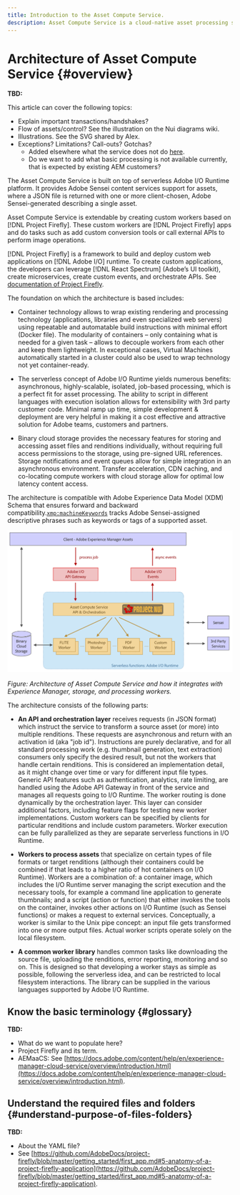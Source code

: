 ```yaml
---
title: Introduction to the Asset Compute Service.
description: Asset Compute Service is a cloud-native asset processing service that helps reduce complexity and improves scalability.
---
```


# Architecture of Asset Compute Service {#overview}

**TBD:**

This article can cover the following topics:

* Explain important transactions/handshakes?
* Flow of assets/control? See the illustration on the Nui diagrams wiki.
* Illustrations. See the SVG shared by Alex.
* Exceptions? Limitations? Call-outs? Gotchas?
  * Added elsewhere what the service does not do [here](introduction.md#possible-use-cases-benefits).
  * Do we want to add what basic processing is not available currently, that is expected by existing AEM customers?

The Asset Compute Service is built on top of serverless Adobe I/O Runtime platform. It provides Adobe Sensei content services support for assets, where a JSON file is returned with one or more client-chosen, Adobe Sensei-generated describing a single asset.

Asset Compute Service is extendable by creating custom workers based on [!DNL Project Firefly]. These custom workers are [!DNL Project Firefly] apps and do tasks such as add custom conversion tools or call external APIs to perform image operations.

[!DNL Project Firefly] is a framework to build and deploy custom web applications on [!DNL Adobe I/O] runtime. To create custom applications, the developers can leverage [!DNL React Spectrum] (Adobe’s UI toolkit), create microservices, create custom events, and orchestrate APIs. See [documentation of Project Firefly](https://www.adobe.io/apis/experienceplatform/project-firefly/docs.html).

The foundation on which the architecture is based includes:

* Container technology allows to wrap existing rendering and processing technology (applications, libraries and even specialized web servers) using repeatable and automatable build instructions with minimal effort (Docker file). The modularity of containers – only containing what is needed for a given task – allows to decouple workers from each other and keep them lightweight. In exceptional cases, Virtual Machines automatically started in a cluster could also be used to wrap technology not yet container-ready.

* The serverless concept of Adobe I/O Runtime yields numerous benefits: asynchronous, highly-scalable, isolated, job-based processing, which is a perfect fit for asset processing. The ability to script in different languages with execution isolation allows for extensibility with 3rd party customer code. Minimal ramp up time, simple development & deployment are very helpful in making it a cost effective and attractive solution for Adobe teams, customers and partners.

* Binary cloud storage provides the necessary features for storing and accessing asset files and renditions individually, without requiring full access permissions to the storage, using pre-signed URL references. Storage notifications and event queues allow for simple integration in an asynchronous environment. Transfer acceleration, CDN caching, and co-locating compute workers with cloud storage allow for optimal low latency content access.

The architecture is compatible with Adobe Experience Data Model (XDM) Schema that ensures forward and backward compatibility.[`xmp:machineKeywords`](https://github.com/adobe/xdm/blob/master/docs/reference/assets/asset.schema.md#xmpmachinekeywords) tracks Adobe Sensei-assigned descriptive phrases such as keywords or tags of a supported asset.

![Architecture of Asset Compute Service](assets/architecture-diagram.png)

*Figure: Architecture of Asset Compute Service and how it integrates with Experience Manager, storage, and processing workers.*

The architecture consists of the following parts:

* **An API and orchestration layer** receives requests (in JSON format) which instruct the service to transform a source asset (or more) into multiple renditions. These requests are asynchronous and return with an activation id (aka "job id"). Instructions are purely declarative, and for all standard processing work (e.g. thumbnail generation, text extraction) consumers only specify the desired result, but not the workers that handle certain renditions. This is considered an implementation detail, as it might change over time or vary for different input file types. Generic API features such as authentication, analytics, rate limiting, are handled using the Adobe API Gateway in front of the service and manages all requests going to I/O Runtime. The worker routing is done dynamically by the orchestration layer. This layer can consider additional factors, including feature flags for testing new worker implementations. Custom workers can be specified by clients for particular renditions and include custom parameters. Worker execution can be fully parallelized as they are separate serverless functions in I/O Runtime.

* **Workers to process assets** that specialize on certain types of file formats or target renditions (although their containers could be combined if that leads to a higher ratio of hot containers on I/O Runtime). Workers are a combination of: a container image, which includes the I/O Runtime server managing the script execution and the necessary tools, for example a command line application to generate thumbnails; and a script (action or function) that either invokes the tools on the container, invokes other actions on I/O Runtime (such as Sensei functions) or makes a request to external services. Conceptually, a worker is similar to the Unix pipe concept: an input file gets transformed into one or more output files. Actual worker scripts operate solely on the local filesystem.

* **A common worker library** handles common tasks like downloading the source file, uploading the renditions, error reporting, monitoring and so on. This is designed so that developing a worker stays as simple as possible, following the serverless idea, and can be restricted to local filesystem interactions. The library can be supplied in the various languages supported by Adobe I/O Runtime.

<!--
An example of the JSON file is:

```json
{
    "xmp:machineKeywords": [
        {
            "value": "tree",
            "confidence": 0.8567
        },
        {
            "value": "brown",
            "confidence": 0.752
        }
    ]
}
```

-->

## Know the basic terminology {#glossary}

**TBD:**

* What do we want to populate here?
* Project Firefly and its term.
* AEMaaCS: See [https://docs.adobe.com/content/help/en/experience-manager-cloud-service/overview/introduction.html](https://docs.adobe.com/content/help/en/experience-manager-cloud-service/overview/introduction.html).

## Understand the required files and folders {#understand-purpose-of-files-folders}

**TBD:**

* About the YAML file?
* See [https://github.com/AdobeDocs/project-firefly/blob/master/getting_started/first_app.md#5-anatomy-of-a-project-firefly-application](https://github.com/AdobeDocs/project-firefly/blob/master/getting_started/first_app.md#5-anatomy-of-a-project-firefly-application).
